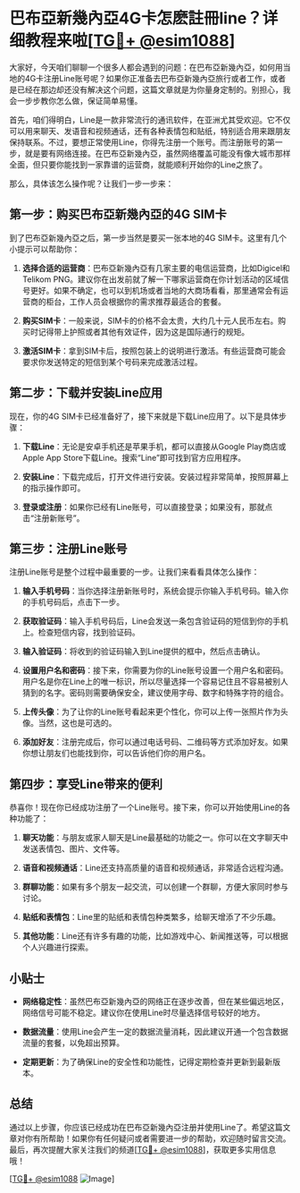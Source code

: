 # 巴布亞新幾內亞4G卡怎麽註冊line？详细教程来啦[[TG💪+ @esim1088](https://t.me/s/esim1088)]

大家好，今天咱们聊聊一个很多人都会遇到的问题：在巴布亞新幾內亞，如何用当地的4G卡注册Line账号呢？如果你正准备去巴布亞新幾內亞旅行或者工作，或者是已经在那边却还没有解决这个问题，这篇文章就是为你量身定制的。别担心，我会一步步教你怎么做，保证简单易懂。

首先，咱们得明白，Line是一款非常流行的通讯软件，在亚洲尤其受欢迎。它不仅可以用来聊天、发语音和视频通话，还有各种表情包和贴纸，特别适合用来跟朋友保持联系。不过，要想正常使用Line，你得先注册一个账号。而注册账号的第一步，就是要有网络连接。在巴布亞新幾內亞，虽然网络覆盖可能没有像大城市那样全面，但只要你能找到一家靠谱的运营商，就能顺利开始你的Line之旅了。

那么，具体该怎么操作呢？让我们一步一步来：

## 第一步：购买巴布亞新幾內亞的4G SIM卡

到了巴布亞新幾內亞之后，第一步当然是要买一张本地的4G SIM卡。这里有几个小提示可以帮助你：

1. **选择合适的运营商**：巴布亞新幾內亞有几家主要的电信运营商，比如Digicel和Telikom PNG。建议你在出发前就了解一下哪家运营商在你计划活动的区域信号更好。如果不确定，也可以到机场或者当地的大商场看看，那里通常会有运营商的柜台，工作人员会根据你的需求推荐最适合的套餐。

2. **购买SIM卡**：一般来说，SIM卡的价格不会太贵，大约几十元人民币左右。购买时记得带上护照或者其他有效证件，因为这是国际通行的规矩。

3. **激活SIM卡**：拿到SIM卡后，按照包装上的说明进行激活。有些运营商可能会要求你发送特定的短信到某个号码来完成激活过程。

## 第二步：下载并安装Line应用

现在，你的4G SIM卡已经准备好了，接下来就是下载Line应用了。以下是具体步骤：

1. **下载Line**：无论是安卓手机还是苹果手机，都可以直接从Google Play商店或Apple App Store下载Line。搜索“Line”即可找到官方应用程序。

2. **安装Line**：下载完成后，打开文件进行安装。安装过程非常简单，按照屏幕上的指示操作即可。

3. **登录或注册**：如果你已经有Line账号，可以直接登录；如果没有，那就点击“注册新账号”。

## 第三步：注册Line账号

注册Line账号是整个过程中最重要的一步。让我们来看看具体怎么操作：

1. **输入手机号码**：当你选择注册新账号时，系统会提示你输入手机号码。输入你的手机号码后，点击下一步。

2. **获取验证码**：输入手机号码后，Line会发送一条包含验证码的短信到你的手机上。检查短信内容，找到验证码。

3. **输入验证码**：将收到的验证码输入到Line提供的框中，然后点击确认。

4. **设置用户名和密码**：接下来，你需要为你的Line账号设置一个用户名和密码。用户名是你在Line上的唯一标识，所以尽量选择一个容易记住且不容易被别人猜到的名字。密码则需要确保安全，建议使用字母、数字和特殊字符的组合。

5. **上传头像**：为了让你的Line账号看起来更个性化，你可以上传一张照片作为头像。当然，这也是可选的。

6. **添加好友**：注册完成后，你可以通过电话号码、二维码等方式添加好友。如果你想让朋友们也能找到你，可以告诉他们你的用户名。

## 第四步：享受Line带来的便利

恭喜你！现在你已经成功注册了一个Line账号。接下来，你可以开始使用Line的各种功能了：

1. **聊天功能**：与朋友或家人聊天是Line最基础的功能之一。你可以在文字聊天中发送表情包、图片、文件等。

2. **语音和视频通话**：Line还支持高质量的语音和视频通话，非常适合远程沟通。

3. **群聊功能**：如果有多个朋友一起交流，可以创建一个群聊，方便大家同时参与讨论。

4. **贴纸和表情包**：Line里的贴纸和表情包种类繁多，给聊天增添了不少乐趣。

5. **其他功能**：Line还有许多有趣的功能，比如游戏中心、新闻推送等，可以根据个人兴趣进行探索。

## 小贴士

- **网络稳定性**：虽然巴布亞新幾內亞的网络正在逐步改善，但在某些偏远地区，网络信号可能不稳定。建议你在使用Line时尽量选择信号较好的地方。
  
- **数据流量**：使用Line会产生一定的数据流量消耗，因此建议开通一个包含数据流量的套餐，以免超出预算。

- **定期更新**：为了确保Line的安全性和功能性，记得定期检查并更新到最新版本。

## 总结

通过以上步骤，你应该已经成功在巴布亞新幾內亞注册并使用Line了。希望这篇文章对你有所帮助！如果你有任何疑问或者需要进一步的帮助，欢迎随时留言交流。最后，再次提醒大家关注我们的频道[[TG💪+ @esim1088](https://t.me/s/esim1088)]，获取更多实用信息哦！

[[TG💪+ @esim1088](https://t.me/s/esim1088) ![Image](https://i.postimg.cc/4NQfJmqS/Snipaste-2025-05-13-00-14-12.png)]